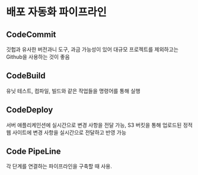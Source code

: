 # 배포 자동화 파이프라인


## CodeCommit
깃헙과 유사한 버전과니 도구, 과금 가능성이 있어 대규모 프로젝트를 제외하고는 Github을 사용하는 것이 좋음

## CodeBuild
유닛 테스트, 컴파일, 빌드와 같은 작업들을 명령어를 통해 실행

## CodeDeploy
서버 애플리케인션에 실시간으로 변경 사항을 전달 가능, S3 버킷을 통해 업로드된 정적 웹 사이트에 변경 사항을 실시간으로 전달하고
반영 가능

## Code PipeLine
각 단계를 연결하는 파이프라인을 구축할 때 사용.
